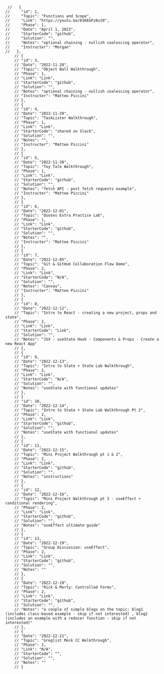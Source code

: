      //   {
    //     "id": 1,
    //     "Topic": "Functions and Scope",
    //     "Link": "https://youtu.be/01KEGPz0ut0",
    //     "Phase": 1,
    //     "Date": "April 1, 2023",
    //     "StarterCode": "github",
    //     "Solution": "",
    //     "Notes": "optional chaining - nullish coalescing operator",   
    //     "Instructer": "Morgan"
    //   },
        // {
        // "id": 3, 
        // "Date": "2022-11-28",
        // "Topic": "Object Ball Walkthrough",
        // "Phase": 1,
        // "Link": "Link",
        // "StarterCode": "github",
        // "Solution": "",
        // "Notes": "optional chaining - nullish coalescing operator",
        // "Instructer": "Matteo Piccini"
        // },
        // {
        // "id": 4,
        // "Date": "2022-11-29",
        // "Topic": "TaskLister Walkthrough",
        // "Phase": 1,
        // "Link": "Link",
        // "StarterCode": "shared on Slack",
        // "Solution": "",
        // "Notes": "",
        // "Instructer": "Matteo Piccini"
        // },
        // {
        // "id": 5,
        // "Date": "2022-11-30",
        // "Topic": "Toy Tale Walkthrough",
        // "Phase": 1,
        // "Link": "Link",
        // "StarterCode": "github",
        // "Solution": "",
        // "Notes": "fetch API - post fetch requests example",
        // "Instructer": "Matteo Piccini"
        // },
        // {
        // "id": 6,
        // "Date": "2022-12-01",
        // "Topic": "Quotes Extra Practice Lab",
        // "Phase": 1,
        // "Link": "Link",
        // "StarterCode": "github",
        // "Solution": "",
        // "Notes": "",
        // "Instructer": "Matteo Piccini"
        // },
        // {
        // "id": 7,
        // "Date": "2022-12-05",
        // "Topic": "Git & GitHub Collaboration Flow Demo",
        // "Phase": 2,
        // "Link": "Link",
        // "StarterCode": "N/A",
        // "Solution": "",      
        // "Notes": "Canvas",
        // "Instructer": "Matteo Piccini"
        // },
        // {
        // "id": 8,
        // "Date": "2022-12-12",
        // "Topic": "Intro to React - creating a new project, props and state",
        // "Phase": 2,
        // "Link": "Link",
        // "StarterCode": "Link",
        // "Solution": "", 
        // "Notes": "JSX - useState Hook - Components & Props - Create a new React App"
        // },
        // {
        // "id": 9,
        // "Date": "2022-12-13",
        // "Topic": "Intro to State + State Lab Walkthrough",
        // "Phase": 2,
        // "Link": "Link",
        // "StarterCode": "N/A",
        // "Solution": "",      
        // "Notes": "useState with functional updates"
        // },
        // {
        // "id": 10,
        // "Date": "2022-12-14",
        // "Topic": "Intro to State + State Lab Walkthrough Pt 2",
        // "Phase": 2,
        // "Link": "Link",
        // "StarterCode": "github",
        // "Solution": "",
        // "Notes": "useState with functional updates"
        // },
        // {
        // "id": 11,
        // "Date": "2022-12-15",
        // "Topic": "Mini Project Walkthrough pt 1 & 2",
        // "Phase": 2,
        // "Link": "Link",
        // "StarterCode": "github",
        // "Solution": "",
        // "Notes": "instructions"
        // },
        // {
        // "id": 12,
        // "Date": "2022-12-16",
        // "Topic": "Mini Project Walkthrough pt 3 - useEffect + conditional rendering",
        // "Phase": 2,
        // "Link": "Link",
        // "StarterCode": "github",
        // "Solution": "",
        // "Notes": "useEffect ultimate guide"
        // },
        // {
        // "id": 13,
        // "Date": "2022-12-19",
        // "Topic": "Group Discussion: useEffect",
        // "Phase": 2,
        // "Link": "Link",
        // "StarterCode": "github",
        // "Solution": "",
        // "Notes": ""
        // },
        // {
        // "Date": "2022-12-19",
        // "Topic": "Rick & Morty: Controlled Forms",
        // "Phase": 2,
        // "Link": "Link",
        // "StarterCode": "github",
        // "Solution": "",
        // "Notes": "a couple of simple blogs on the topic: blog1 (includes class-based example - skip if not interested) , blog2 (includes an example with a reducer function - skip if not interested)"
        // },
        // {
        // "Date": "2022-12-21",
        // "Topic": "Greglist Mock CC Walkthrough",
        // "Phase": 2,
        // "Link": "N/A",
        // "StarterCode": "",
        // "Solution": "",
        // "Notes": ""
        // }
